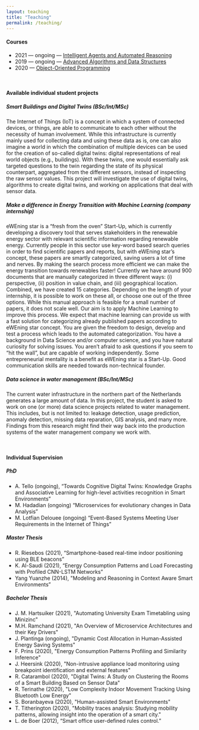 ```yaml
---
layout: teaching
title: "Teaching"
permalink: /teaching/
---
```


<h4 class="fw-bold border-bottom pb-3 mb-5">Courses</h4>

- 2021 — ongoing — [Intelligent Agents and Automated Reasoning](https://www.rug.nl/ocasys/fwn/vak/show?code=WBCS041-05)
- 2019 — ongoing — [Advanced Algorithms and Data Structures](https://www.rug.nl/ocasys/rug//vak/show?code=WBCS009-05)
- 2020 — [Object-Oriented Programming](https://www.rug.nl/ocasys/fwn/vak/show?code=WBCS028-05)

<br />

<h4 class="fw-bold border-bottom pb-3 mb-5">Available individual student projects</h4>

##### **Smart Buildings and Digital Twins (BSc/Int/MSc)** 

The Internet of Things (IoT) is a concept in which a system of connected devices, or things, are able to communicate to each other without the necessity of human involvement. While this infrastructure is currently mainly used for collecting data and using these data as is, one can also imagine a world in which the combination of multiple devices can be used for the creation of so-called digital twins: digital representations of real world objects (e.g., buildings). With these twins, one would essentially ask targeted questions to the twin regarding the state of its physical counterpart, aggregated from the different sensors, instead of inspecting the raw sensor values. This project will investigate the use of digital twins, algorithms to create digital twins, and working on applications that deal with sensor data.

##### **Make a difference in Energy Transition with Machine Learning (company internship)** 

eWEning star is a “fresh from the oven” Start-Up, which is currently developing a discovery tool that serves stakeholders in the renewable energy sector with relevant scientific information regarding renewable energy. Currently people in this sector use key-word based search queries in order to find scientific papers and reports, but with eWEning star’s concept, these papers are smartly categorized, saving users a lot of time and nerves. By making the search process more efficient we can make the energy transition towards renewables faster! Currently we have around 900 documents that are manually categorized in three different ways: (i) perspective, (ii) position in value chain, and (iii) geographical location. Combined, we have created 15 categories. Depending on the length of your internship, it is possible to work on these all, or choose one out of the three options. While this manual approach is feasible for a small number of papers, it does not scale well. Our aim is to apply Machine Learning to improve this process. We expect that machine learning can provide us with a fast solution for categorizing already published papers according to eWEning star concept. You are given the freedom to design, develop and test a process which leads to the automated categorization. You have a background in Data Science and/or computer science, and you have natural curiosity for solving issues. You aren’t afraid to ask questions if you seem to “hit the wall”, but are capable of working independently. Some entrepreneurial mentality is a benefit as eWEning star is a Start-Up. Good communication skills are needed towards non-technical founder.

##### **Data science in water management (BSc/Int/MSc)**

The current water infrastructure in the northern part of the Netherlands generates a large amount of data. In this project, the student is asked to work on one (or more) data science projects related to water management. This includes, but is not limited to: leakage detection, usage prediction, anomaly detection, missing data reparation, GIS analysis, and many more. Findings from this research might find their way back into the production systems of the water management company we work with.

<br />

<h4 class="fw-bold border-bottom pb-3 mb-5">Individual Supervision</h4>

##### **PhD**

- A. Tello (ongoing), “Towards Cognitive Digital Twins: Knowledge Graphs and Associative Learning for high-level activities recognition in Smart Environments”
- M. Hadadian (ongoing) “Microservices for evolutionary changes in Data Analysis”
- M. Lotfian Delouee (ongoing) “Event-Based Systems Meeting User Requirements in the Internet of Things”

##### **Master Thesis**

- R. Riesebos (2021), “Smartphone-based real-time indoor positioning using BLE beacons”
- K. Al-Saudi (2021), “Energy Consumption Patterns and Load Forecasting with Profiled CNN-LSTM Networks”
- Yang Yuanzhe (2014), "Modeling and Reasoning in Context Aware Smart Environments”

##### **Bachelor Thesis**

- J. M. Hartsuiker (2021), "Automating University Exam Timetabling using Minizinc"
- M.H. Ramchand (2021), "An Overview of Microservice Architectures and their Key Drivers"
- J. Plantinga (ongoing), "Dynamic Cost Allocation in Human-Assisted Energy Saving Systems"
- F. Prins (2020), "Energy Consumption Patterns Profiling and Similarity Inference"
- J. Heersink (2020), "Non-intrusive appliance load monitoring using breakpoint identification and external features"
- R. Catarambol (2020), "Digital Twins: A Study on Clustering the Rooms of a Smart Building Based on Sensor Data"
- R. Terinathe (2020), "Low Complexity Indoor Movement Tracking Using Bluetooth Low Energy"
- S. Boranbayeva (2020), "Human-assisted Smart Environments"
- T. Titherington (2020), "Mobility traces analysis: Studying mobility patterns, allowing insight into the operation of a smart city."
- L. de Boer (2012), “Smart office user-defined rules control.”
